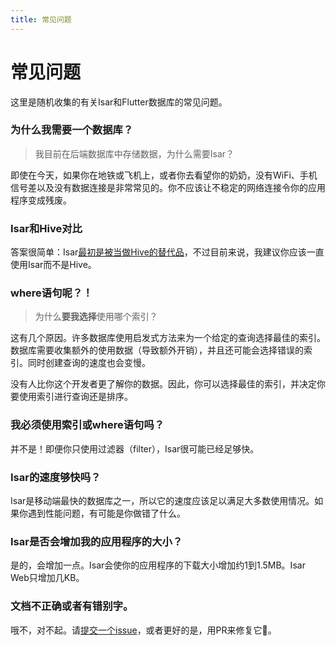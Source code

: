 ```yaml
---
title: 常见问题
---
```


# 常见问题

这里是随机收集的有关Isar和Flutter数据库的常见问题。

### 为什么我需要一个数据库？

> 我目前在后端数据库中存储数据，为什么需要Isar？

即使在今天，如果你在地铁或飞机上，或者你去看望你的奶奶，没有WiFi、手机信号差以及没有数据连接是非常常见的。你不应该让不稳定的网络连接令你的应用程序变成残废。

### Isar和Hive对比

答案很简单：Isar[最初是被当做Hive的替代品](https://github.com/hivedb/hive/issues/246)，不过目前来说，我建议你应该一直使用Isar而不是Hive。

### where语句呢？！

> 为什么**要我选择**使用哪个索引？

这有几个原因。许多数据库使用启发式方法来为一个给定的查询选择最佳的索引。数据库需要收集额外的使用数据（导致额外开销），并且还可能会选择错误的索引。同时创建查询的速度也会变慢。

没有人比你这个开发者更了解你的数据。因此，你可以选择最佳的索引，并决定你要使用索引进行查询还是排序。

### 我必须使用索引或where语句吗？

并不是！即便你只使用过滤器（filter），Isar很可能已经足够快。

### Isar的速度够快吗？

Isar是移动端最快的数据库之一，所以它的速度应该足以满足大多数使用情况。如果你遇到性能问题，有可能是你做错了什么。

### Isar是否会增加我的应用程序的大小？

是的，会增加一点。Isar会使你的应用程序的下载大小增加约1到1.5MB。Isar Web只增加几KB。

### 文档不正确或者有错别字。

哦不，对不起。请[提交一个issue](https://github.com/isar/isar/issues/new/choose)，或者更好的是，用PR来修复它💪。
